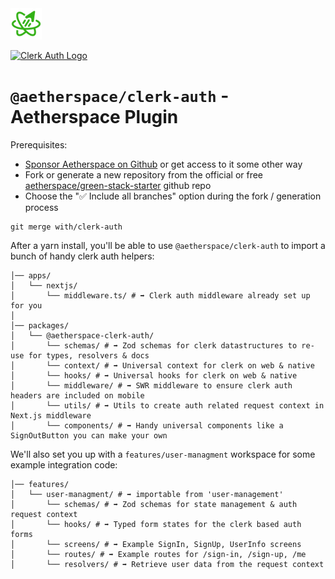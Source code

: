 <img src="/packages/@aetherspace/assets/AetherspaceLogo.svg" width="50" height="50" />

<p>
    <a href="https://clerk.com/" target="_blank">
        <img alt="Clerk Auth Logo" longdesc="Cross Platform Auth with Clerk" src="https://camo.githubusercontent.com/02b3799f98edbed5bafa868dbd884287f249d3153e53c34b3c05855adf2478a2/68747470733a2f2f696d672e736869656c64732e696f2f7374617469632f76313f7374796c653d666f722d7468652d6261646765266d6573736167653d436c65726b26636f6c6f723d364334374646266c6f676f3d436c65726b266c6f676f436f6c6f723d464646464646266c6162656c3d" />
    </a>
</p>

# `@aetherspace/clerk-auth` - Aetherspace Plugin

Prerequisites:
- [Sponsor Aetherspace on Github](https://github.com/Aetherspace/green-stack-starter-demo#readme) or get access to it some other way
- Fork or generate a new repository from the official or free [aetherspace/green-stack-starter](https://github.com/Aetherspace/green-stack-starter#readme) github repo
- Choose the "✅ Include all branches" option during the fork / generation process

```shell
git merge with/clerk-auth
```

After a yarn install, you'll be able to use `@aetherspace/clerk-auth` to import a bunch of handy clerk auth  helpers:

```shell
│── apps/
│   └── nextjs/
│       └── middleware.ts/ # ➡️ Clerk auth middleware already set up for you
│
│── packages/
│   └── @aetherspace-clerk-auth/
│       └── schemas/ # ➡️ Zod schemas for clerk datastructures to re-use for types, resolvers & docs
│       └── context/ # ➡️ Universal context for clerk on web & native
│       └── hooks/ # ➡️ Universal hooks for clerk on web & native
│       └── middleware/ # ➡️ SWR middleware to ensure clerk auth headers are included on mobile
│       └── utils/ # ➡️ Utils to create auth related request context in Next.js middleware
│       └── components/ # ➡️ Handy universal components like a SignOutButton you can make your own
```

We'll also set you up with a `features/user-managment` workspace for some example integration code:

```shell
│── features/
│   └── user-managment/ # ➡️ importable from 'user-management'
│       └── schemas/ # ➡️ Zod schemas for state management & auth request context
│       └── hooks/ # ➡️ Typed form states for the clerk based auth forms
│       └── screens/ # ➡️ Example SignIn, SignUp, UserInfo screens
│       └── routes/ # ➡️ Example routes for /sign-in, /sign-up, /me
│       └── resolvers/ # ➡️ Retrieve user data from the request context
``````

